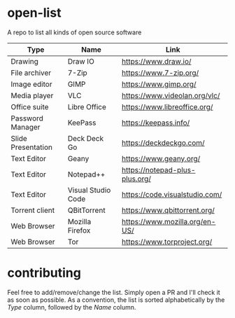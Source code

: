 # open-list
A repo to list all kinds of open source software

| Type | Name | Link |
| ------------- | ------------- | ----- |
| Drawing | Draw IO |https://www.draw.io/ |
| File archiver | 7-Zip | https://www.7-zip.org/ |
| Image editor | GIMP | https://www.gimp.org/ |
| Media player | VLC | https://www.videolan.org/vlc/ |
| Office suite | Libre Office | https://www.libreoffice.org/ |
| Password Manager | KeePass | https://keepass.info/ |
| Slide Presentation | Deck Deck Go | https://deckdeckgo.com/ |
| Text Editor | Geany | https://www.geany.org/ |
| Text Editor | Notepad++ | https://notepad-plus-plus.org/ |
| Text Editor | Visual Studio Code | https://code.visualstudio.com/ |
| Torrent client | QBitTorrent | https://www.qbittorrent.org/ |
| Web Browser | Mozilla Firefox | https://www.mozilla.org/en-US/ |
| Web Browser | Tor | https://www.torproject.org/ |


# contributing
Feel free to add/remove/change the list. Simply open a PR and I'll check it as soon as possible. As a convention, the list is sorted alphabetically by the _Type_ column, followed by the _Name_ column.
